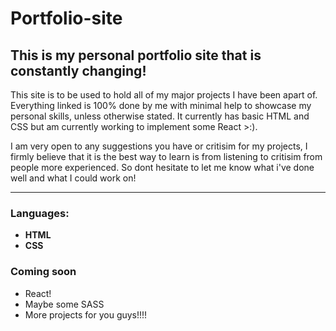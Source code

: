 # Portfolio-site

## This is my personal portfolio site that is constantly changing!

This site is to be used to hold all of my major projects I have been apart of. Everything linked is 100% done by me with minimal help to showcase my personal skills, unless otherwise stated. It currently has basic HTML and CSS but am currently working to implement some React >:).

I am very open to any suggestions you have or critisim for my projects, I firmly believe that it is the best way to learn is from listening to critisim from people more experienced. So dont hesitate to let me know what i've done well and what I could work on!

-----
### Languages:
- **HTML**
- **CSS**


### Coming soon
- React!
- Maybe some SASS
- More projects for you guys!!!!